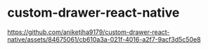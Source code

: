 # custom-drawer-react-native


https://github.com/aniketjha9179/custom-drawer-react-native/assets/84675061/cb610a3a-021f-4016-a2f7-9acf3d5c50e8


